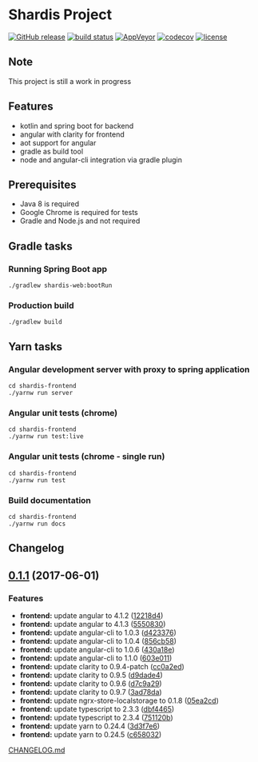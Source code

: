 # Shardis Project

[![GitHub release](https://img.shields.io/github/release/shardis/shardis.svg)](https://github.com/shardis/shardis/releases)
[![build status](https://img.shields.io/travis/shardis/shardis/master.svg)](https://travis-ci.org/shardis/shardis)
[![AppVeyor](https://img.shields.io/appveyor/ci/kucharzyk/shardis.svg)](https://ci.appveyor.com/project/kucharzyk/shardis)
[![codecov](https://img.shields.io/codecov/c/github/shardis/shardis/master.svg)](https://codecov.io/gh/shardis/shardis)
[![license](https://img.shields.io/github/license/shardis/shardis.svg)](https://github.com/shardis/shardis)


## Note

This project is still a work in progress

## Features

* kotlin and spring boot for backend
* angular with clarity for frontend
* aot support for angular
* gradle as build tool
* node and angular-cli integration via gradle plugin

## Prerequisites

* Java 8 is required
* Google Chrome is required for tests
* Gradle and Node.js and not required

## Gradle tasks

### Running Spring Boot app
```
./gradlew shardis-web:bootRun 
```

### Production build
```
./gradlew build 
```

## Yarn tasks

### Angular development server with proxy to spring application
```
cd shardis-frontend
./yarnw run server 
```

### Angular unit tests (chrome)
```
cd shardis-frontend
./yarnw run test:live 
```

### Angular unit tests (chrome - single run)
```
cd shardis-frontend
./yarnw run test
```

### Build documentation
```
cd shardis-frontend
./yarnw run docs
```

## Changelog

<a name="0.1.1"></a>
## [0.1.1](https://github.com/shardis/shardis/compare/v0.1.0...v0.1.1) (2017-06-01)


### Features

* **frontend:** update angular to 4.1.2 ([12218d4](https://github.com/shardis/shardis/commit/12218d4))
* **frontend:** update angular to 4.1.3 ([5550830](https://github.com/shardis/shardis/commit/5550830))
* **frontend:** update angular-cli to 1.0.3 ([d423376](https://github.com/shardis/shardis/commit/d423376))
* **frontend:** update angular-cli to 1.0.4 ([856cb58](https://github.com/shardis/shardis/commit/856cb58))
* **frontend:** update angular-cli to 1.0.6 ([430a18e](https://github.com/shardis/shardis/commit/430a18e))
* **frontend:** update angular-cli to 1.1.0 ([603e011](https://github.com/shardis/shardis/commit/603e011))
* **frontend:** update clarity to 0.9.4-patch ([cc0a2ed](https://github.com/shardis/shardis/commit/cc0a2ed))
* **frontend:** update clarity to 0.9.5 ([d9dade4](https://github.com/shardis/shardis/commit/d9dade4))
* **frontend:** update clarity to 0.9.6 ([d7c9a29](https://github.com/shardis/shardis/commit/d7c9a29))
* **frontend:** update clarity to 0.9.7 ([3ad78da](https://github.com/shardis/shardis/commit/3ad78da))
* **frontend:** update ngrx-store-localstorage to 0.1.8 ([05ea2cd](https://github.com/shardis/shardis/commit/05ea2cd))
* **frontend:** update typescript to 2.3.3 ([dbf4465](https://github.com/shardis/shardis/commit/dbf4465))
* **frontend:** update typescript to 2.3.4 ([751120b](https://github.com/shardis/shardis/commit/751120b))
* **frontend:** update yarn to 0.24.4 ([3d3f7e6](https://github.com/shardis/shardis/commit/3d3f7e6))
* **frontend:** update yarn to 0.24.5 ([c658032](https://github.com/shardis/shardis/commit/c658032))


[CHANGELOG.md](CHANGELOG.md)
